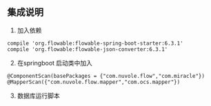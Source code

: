 ##  集成说明
1. 加入依赖  
```  
compile 'org.flowable:flowable-spring-boot-starter:6.3.1'
compile 'org.flowable:flowable-json-converter:6.3.1'
```  

2. 在springboot 启动类中加入  
```  
@ComponentScan(basePackages = {"com.nuvole.flow","com.miracle"})
@MapperScan({"com.nuvole.flow.mapper","com.ocs.mapper"})
```  
3. 数据库运行脚本
